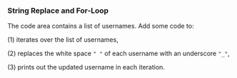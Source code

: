 ### String Replace and For-Loop
The code area contains a list of usernames. Add some code to:

(1) iterates over the list of usernames,

(2) replaces the white space ```" "``` of each username with an underscore ```"_"```,

(3) prints out the updated username in each iteration.